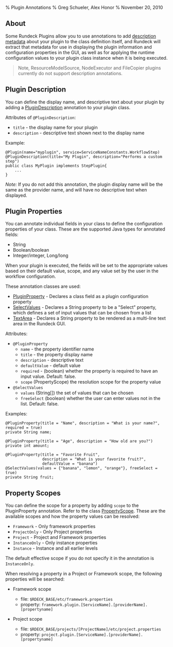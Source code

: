 % Plugin Annotations
% Greg Schueler, Alex Honor
% November 20, 2010

## About
Some Rundeck Plugins allow you to use annotations to add 
[description metadata](plugin-development.html#plugin-descriptions) 
about your plugin to the class
definition itself, and Rundeck will extract that metadata for use in
displaying the plugin information and configuration properties in the GUI, as
well as for applying the runtime configuration values to your plugin class
instance when it is being executed.


>Note, ResourceModelSource, NodeExecutor and FileCopier plugins currently do not support description annotations.

## Plugin Description
You can define the display name, and descriptive text about your plugin by adding a 
[PluginDescription](../javadoc/com/dtolabs/rundeck/plugins/descriptions/PluginDescription.html) annotation to your plugin class.

Attributes of `@PluginDescription`:

* `title` - the display name for your plugin
* `description` - descriptive text shown next to the display name

Example:

~~~~~~ {.java}
@Plugin(name="myplugin", service=ServiceNameConstants.WorkflowStep)
@PluginDescription(title="My Plugin", description="Performs a custom step")
public class MyPlugin implements StepPlugin{
    ...
}
~~~~~~~~

*Note:* If you do not add this annotation, the plugin display name will be the same as the provider name, and will have 
no descriptive text when displayed.

## Plugin Properties

You can annotate individual fields in your class to define the configuration
properties of your class.  These are the supported Java types for annotated fields:

* String
* Boolean/boolean
* Integer/integer, Long/long

When your plugin is executed, the fields will be set to the appropriate values
based on their default value, scope, and any value set by the user in the
workflow configuration.

These annotation classes are used:

* [PluginProperty](../javadoc/com/dtolabs/rundeck/plugins/descriptions/PluginProperty.html) - Declares a class field as a plugin configuration property
* [SelectValues](../javadoc/com/dtolabs/rundeck/plugins/descriptions/SelectValues.html) - Declares a String property to be a "Select" property, which defines a set of input values that can be chosen from a list
* [TextArea](../javadoc/com/dtolabs/rundeck/plugins/descriptions/TextArea.html) - Declares a String property to be rendered as a multi-line text area in the Rundeck GUI.

Attributes:

* `@PluginProperty`
    * `name` - the property identifier name
    * `title` - the property display name
    * `description` - descriptive text
    * `defaultValue` - default value
    * `required` - (boolean) whether the property is required to have an input value. Default: false.
    * `scope` (PropertyScope) the resolution scope for the property value
* `@SelectValues`
    * `values` (String[]) the set of values that can be chosen
    * `freeSelect` (boolean) whether the user can enter values not in the list. Default: false.

Examples:

~~~~~~ {.java}
@PluginProperty(title = "Name", description = "What is your name?", required = true)
private String name;
 
@PluginProperty(title = "Age", description = "How old are you?")
private int amount;
 
@PluginProperty(title = "Favorite Fruit",
                description = "What is your favorite fruit?",
                defaultValue = "banana")
@SelectValues(values = {"banana", "lemon", "orange"}, freeSelect = true)
private String fruit;
~~~~~~~~~~

## Property Scopes

You can define the scope for a property by adding `scope` to the PluginProperty annotation.  Refer to the class [PropertyScope](../javadoc/com/dtolabs/rundeck/core/plugins/configuration/PropertyScope.html).  These are the available scopes and how the property values can be resolved:

* `Framework` - Only framework properties
* `ProjectOnly` - Only Project properties
* `Project` - Project and Framework properties
* `InstanceOnly` - Only instance properties
* `Instance` - Instance and all earlier levels

The default effective scope if you do not specify it in the annotation is `InstanceOnly`.

When resolving a property in a Project or Framework scope, the following properties will be searched:

* Framework scope
    * file: `$RDECK_BASE/etc/framework.properties`
    * property: `framework.plugin.[ServiceName].[providerName].[propertyname]`

* Project scope
    * file: `$RDECK_BASE/projects/[ProjectName]/etc/project.properties`
    * property: `project.plugin.[ServiceName].[providerName].[propertyname]`

